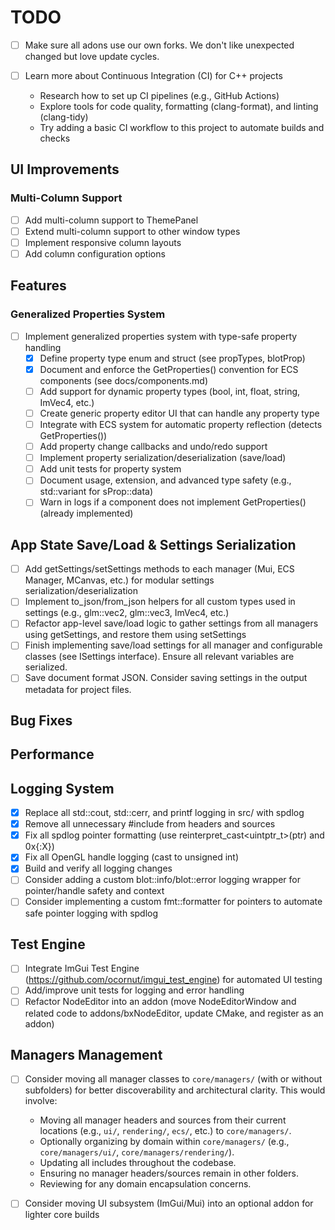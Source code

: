 # TODO

- [ ] Make sure all adons use our own forks. We don't like unexpected changed but love update cycles.

- [ ] Learn more about Continuous Integration (CI) for C++ projects
    - Research how to set up CI pipelines (e.g., GitHub Actions)
    - Explore tools for code quality, formatting (clang-format), and linting (clang-tidy)
    - Try adding a basic CI workflow to this project to automate builds and checks

## UI Improvements

### Multi-Column Support
- [ ] Add multi-column support to ThemePanel
- [ ] Extend multi-column support to other window types
- [ ] Implement responsive column layouts
- [ ] Add column configuration options

## Features

### Generalized Properties System
- [ ] Implement generalized properties system with type-safe property handling
    - [x] Define property type enum and struct (see propTypes, blotProp)
    - [x] Document and enforce the GetProperties() convention for ECS components (see docs/components.md)
    - [ ] Add support for dynamic property types (bool, int, float, string, ImVec4, etc.)
    - [ ] Create generic property editor UI that can handle any property type
    - [ ] Integrate with ECS system for automatic property reflection (detects GetProperties())
    - [ ] Add property change callbacks and undo/redo support
    - [ ] Implement property serialization/deserialization (save/load)
    - [ ] Add unit tests for property system
    - [ ] Document usage, extension, and advanced type safety (e.g., std::variant for sProp::data)
    - [ ] Warn in logs if a component does not implement GetProperties() (already implemented)

## App State Save/Load & Settings Serialization
- [ ] Add getSettings/setSettings methods to each manager (Mui, ECS Manager, MCanvas, etc.) for modular settings serialization/deserialization
- [ ] Implement to_json/from_json helpers for all custom types used in settings (e.g., glm::vec2, glm::vec3, ImVec4, etc.)
- [ ] Refactor app-level save/load logic to gather settings from all managers using getSettings, and restore them using setSettings
- [ ] Finish implementing save/load settings for all manager and configurable classes (see ISettings interface). Ensure all relevant variables are serialized.
- [ ] Save document format JSON. Consider saving settings in the output metadata for project files.

## Bug Fixes

## Performance

## Logging System
- [x] Replace all std::cout, std::cerr, and printf logging in src/ with spdlog
- [x] Remove all unnecessary #include <iostream> from headers and sources
- [x] Fix all spdlog pointer formatting (use reinterpret_cast<uintptr_t>(ptr) and 0x{:X})
- [x] Fix all OpenGL handle logging (cast to unsigned int)
- [x] Build and verify all logging changes
- [ ] Consider adding a custom blot::info/blot::error logging wrapper for pointer/handle safety and context
- [ ] Consider implementing a custom fmt::formatter for pointers to automate safe pointer logging with spdlog

## Test Engine 
- [ ] Integrate ImGui Test Engine (https://github.com/ocornut/imgui_test_engine) for automated UI testing
- [ ] Add/improve unit tests for logging and error handling 
- [ ] Refactor NodeEditor into an addon (move NodeEditorWindow and related code to addons/bxNodeEditor, update CMake, and register as an addon) 

## Managers Management
- [ ] Consider moving all manager classes to `core/managers/` (with or without subfolders) for better discoverability and architectural clarity. This would involve:
    - Moving all manager headers and sources from their current locations (e.g., `ui/`, `rendering/`, `ecs/`, etc.) to `core/managers/`.
    - Optionally organizing by domain within `core/managers/` (e.g., `core/managers/ui/`, `core/managers/rendering/`).
    - Updating all includes throughout the codebase.
    - Ensuring no manager headers/sources remain in other folders.
    - Reviewing for any domain encapsulation concerns. 

- [ ] Consider moving UI subsystem (ImGui/Mui) into an optional addon for lighter core builds 

